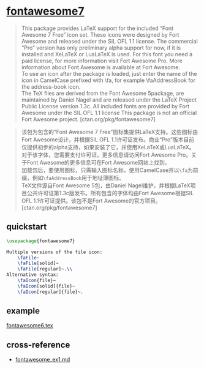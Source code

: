 # [fontawesome7](https://www.ctan.org/pkg/fontawesome7)

> This package provides LaTeX support for the included “Font Awesome 7 Free” icon set. These icons were designed by Fort Awesome and released under the SIL OFL 1.1 license. The commercial “Pro” version has only preliminary alpha support for now, if it is installed and XeLaTeX or LuaLaTeX is used. For this font you need a paid license, for more information visit Fort Awesome Pro. More information about Font Awesome is available at Fort Awesome.  
> To use an icon after the package is loaded, just enter the name of the icon in CamelCase prefixed with \fa, for example \faAddressBook for the address-book icon.  
> The TeX files are derived from the Font Awesome 5package, are maintained by Daniel Nagel and are released under the LaTeX Project Public License version 1.3c. All included fonts are provided by Fort Awesome under the SIL OFL 1.1 license This package is not an official Fort Awesome project. [ctan.org/pkg/fontawesome7]

> 该包为包含的“Font Awesome 7 Free”图标集提供LaTeX支持。这些图标由Fort Awesome设计，并根据SIL OFL 1.1许可证发布。商业“Pro”版本目前仅提供初步的alpha支持，如果安装了它，并使用XeLaTeX或LuaLaTeX。对于该字体，您需要支付许可证，更多信息请访问Fort Awesome Pro。关于Font Awesome的更多信息可在Fort Awesome网站上找到。  
> 加载包后，要使用图标，只需输入图标名称，使用CamelCase并以`\fa`为前缀，例如`\faAddressBook`用于地址簿图标。  
> TeX文件源自Font Awesome 5包，由Daniel Nagel维护，并根据LaTeX项目公共许可证第1.3c版发布。所有包含的字体均由Fort Awesome根据SIL OFL 1.1许可证提供。该包不是Fort Awesome的官方项目。 [ctan.org/pkg/fontawesome7]

## quickstart

```tex
\usepackage{fontawesome7}
```

```tex
Multiple versions of the file icon:
	\faFile~
	\faFile[solid]~
	\faFile[regular]~.\\
Alternative syntax:
	\faIcon{file}~
	\faIcon[solid]{file}~
	\faIcon[regular]{file}~.
```

## example

[fontawesome6.tex](https://github.com/braniii/fontawesome/blob/main/fontawesome6/doc/fontawesome6.tex)

## cross-reference

- [fontawesome_ex1.md](/lib/latex/_example/fontawesome_ex1.md)

